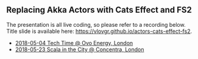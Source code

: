 ## Replacing Akka Actors with Cats Effect and FS2

The presentation is all live coding, so please refer to a recording below.  
Title slide is available here: https://vlovgr.github.io/actors-cats-effect-fs2.

- [2018-05-04 Tech Time @ Ovo Energy, London](https://www.youtube.com/watch?v=uZnHMhtMEbo)
- [2018-05-23 Scala in the City @ Concentra, London](https://www.youtube.com/watch?v=EL3xy9DKhno)
